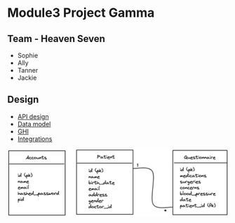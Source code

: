 # Module3 Project Gamma

## Team - Heaven Seven

* Sophie
* Ally
* Tanner
* Jackie

## Design

- [API design](docs/apis.md)
- [Data model](docs/data-model.md)
- [GHI](docs/ghi.md)
- [Integrations](docs/integrations.md)

![](docs/table-design.png)
